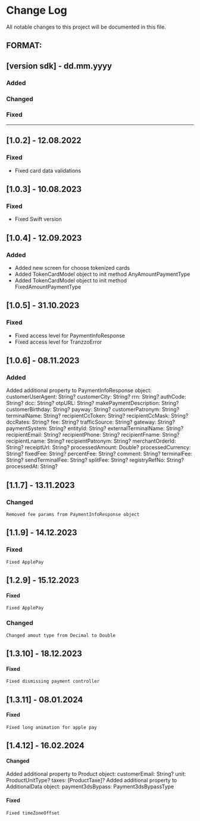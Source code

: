 # Change Log
All notable changes to this project will be documented in this file.

## FORMAT:
## [version sdk] - dd.mm.yyyy

### Added

### Changed

### Fixed

---

## [1.0.2] - 12.08.2022

### Fixed

- Fixed card data validations 

## [1.0.3] - 10.08.2023

### Fixed

- Fixed Swift version 

## [1.0.4] - 12.09.2023

### Added 

- Added new screen for choose tokenized cards
- Added TokenCardModel object to init method AnyAmountPaymentType
- Added TokenCardModel object to init method FixedAmountPaymentType

## [1.0.5] - 31.10.2023

### Fixed
- Fixed access level for PaymentInfoResponse
- Fixed access level for TranzzoError

## [1.0.6] - 08.11.2023

### Added
 Added additional property to PaymentInfoResponse object:
    customerUserAgent: String?
    customerCity: String?
    rrn: String?
    authCode: String?
    dcc: String?
    otpURL: String?
    makePaymentDescription: String?
    customerBirthday: String?
    payway: String?
    customerPatronym: String?
    terminalName: String?
    recipientCcToken: String?
    recipientCcMask: String?
    dccRates: String?
    fee: String?
    trafficSource: String?
    gateway: String?
    paymentSystem: String?
    entityId: String?
    externalTerminalName: String?
    recipientEmail: String?
    recipientPhone: String?
    recipientFname: String?
    recipientLname: String?
    recipientPatronym: String?
    merchantOrderId: String?
    receiptUrl: String?
    processedAmount: Double?
    processedCurrency: String?
    fixedFee: String?
    percentFee: String?
    comment: String?
    terminalFee: String?
    sendTerminalFee: String?
    splitFee: String?
    registryRefNo: String?
    processedAt: String?

## [1.1.7] - 13.11.2023

### Changed
    Removed fee params from PaymentInfoResponse object

## [1.1.9] - 14.12.2023

### Fixed
    Fixed ApplePay

## [1.2.9] - 15.12.2023

#### Fixed
    Fixed ApplePay
    
### Changed
    Changed amout type from Decimal to Double

## [1.3.10] - 18.12.2023

#### Fixed
    Fixed dismissing payment controller

## [1.3.11] - 08.01.2024

#### Fixed
    Fixed long animation for apple pay

## [1.4.12] - 16.02.2024

#### Changed 
 Added additional property to Product object: 
    customerEmail: String?
    unit: ProductUnitType?
    taxes: [ProductTaxe]?
 Added additional property to AdditionalData object: 
    payment3dsBypass: Payment3dsBypassType

#### Fixed
    Fixed timeZoneOffset
